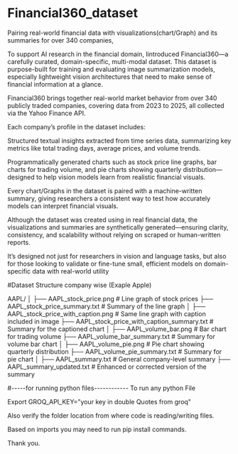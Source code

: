 # Financial360_dataset
Pairing real-world financial data with visualizations(chart/Graph) and its summaries  for over 340 companies,


To support AI research in the financial domain, Iintroduced Financial360—a carefully curated, domain-specific, multi-modal dataset. This dataset is purpose-built for training and evaluating image summarization models, especially lightweight vision architectures that need to make sense of financial information at a glance.

Financial360 brings together real-world market behavior from over 340 publicly traded companies, covering data from 2023 
to 2025, all collected via the Yahoo Finance API. 


Each company’s profile in the dataset includes:

Structured textual insights extracted from time series data, summarizing key metrics like total trading days, average prices, and volume trends.

Programmatically generated charts such as stock price line graphs, bar charts for trading volume, and pie charts showing quarterly distribution—designed to help vision models learn from realistic financial visuals.

Every chart/Graphs in the dataset is paired with a machine-written summary, giving researchers a consistent way to test how accurately models can interpret financial visuals.

Although the dataset was created using in real financial data, the visualizations and summaries are synthetically generated—ensuring clarity, consistency, and scalability without relying on scraped or human-written reports. 

It’s designed not just for researchers in vision and language tasks, but also for those looking to validate or fine-tune small, efficient models on domain-specific data with real-world utility

#Dataset Structure company wise (Exaple Apple)


AAPL/
│
├── AAPL_stock_price.png                   # Line graph of stock prices
├── AAPL_stock_price_summary.txt           # Summary of the line graph
│
├── AAPL_stock_price_with_caption.png      # Same line graph with caption included in image
├── AAPL_stock_price_with_caption_summary.txt  # Summary for the captioned chart
│
├── AAPL_volume_bar.png                    # Bar chart for trading volume
├── AAPL_volume_bar_summary.txt            # Summary for volume bar chart
│
├── AAPL_volume_pie.png                    # Pie chart showing quarterly distribution
├── AAPL_volume_pie_summary.txt            # Summary for pie chart
│
├── AAPL_summary.txt                       # General company-level summary
├── AAPL_summary_updated.txt               # Enhanced or corrected version of the summary




#-----for running python files------------
To run any python File 

Export GROQ_API_KEY="your key in double Quotes from groq"

Also verify the folder location from where code is reading/writing files.


Based on imports you may need to run pip install commands.


Thank you.
